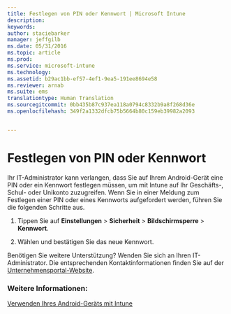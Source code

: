```yaml
---
title: Festlegen von PIN oder Kennwort | Microsoft Intune
description: 
keywords: 
author: staciebarker
manager: jeffgilb
ms.date: 05/31/2016
ms.topic: article
ms.prod: 
ms.service: microsoft-intune
ms.technology: 
ms.assetid: b29ac1bb-ef57-4ef1-9ea5-191ee8694e58
ms.reviewer: arnab
ms.suite: ems
translationtype: Human Translation
ms.sourcegitcommit: 0bb435b87c937ea118a0794c8332b9a8f268d36e
ms.openlocfilehash: 349f2a1332dfcb75b5664b80c159eb39982a2093


---
```



# Festlegen von PIN oder Kennwort

Ihr IT-Administrator kann verlangen, dass Sie auf Ihrem Android-Gerät eine PIN oder ein Kennwort festlegen müssen, um mit Intune auf Ihr Geschäfts-, Schul- oder Unikonto zuzugreifen. Wenn Sie in einer Meldung zum Festlegen einer PIN oder eines Kennworts aufgefordert werden, führen Sie die folgenden Schritte aus.

1.  Tippen Sie auf **Einstellungen** &gt; **Sicherheit** &gt; **Bildschirmsperre** &gt; **Kennwort**.

2.  Wählen und bestätigen Sie das neue Kennwort.


Benötigen Sie weitere Unterstützung? Wenden Sie sich an Ihren IT-Administrator. Die entsprechenden Kontaktinformationen finden Sie auf der [Unternehmensportal-Website](http://portal.manage.microsoft.com).

### Weitere Informationen:
[Verwenden Ihres Android-Geräts mit Intune](using-your-android-device-with-intune.md)


<!--HONumber=Jun16_HO4-->


